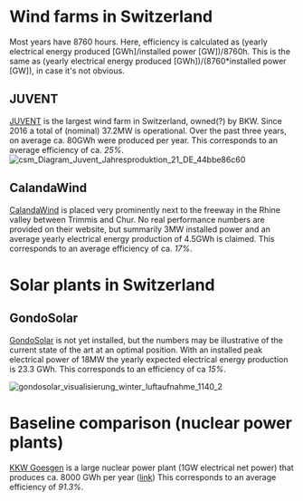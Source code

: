 # Wind farms in  Switzerland

Most years have 8760 hours. Here, efficiency is calculated as (yearly electrical energy produced [GWh]/installed power [GW])/8760h. This is the same as 
(yearly electrical energy produced [GWh])/(8760*installed power [GW]), in case it's not obvious.

## JUVENT
[JUVENT](https://www.juvent.ch/de/windkraftwerk/uebersicht) is the largest wind farm in Switzerland, owned(?) by BKW. Since 2016 a total of (nominal) 37.2MW is operational. 
Over the past three years, on average ca. 80GWh were produced per year. This corresponds to an average efficiency of ca. *25%*.
![csm_Diagram_Juvent_Jahresproduktion_21_DE_44bbe86c60](https://user-images.githubusercontent.com/5073648/218494987-d7499869-51ce-4322-b784-d770c497d8e1.png)


## CalandaWind
[CalandaWind](https://www.calandawind.ch) is placed very prominently next to the freeway in the Rhine valley between Trimmis and Chur. No real performance numbers are provided on their website, but summarily
3MW installed power and an average yearly electrical energy production of 4.5GWh is claimed. This corresponds to an average efficiency of ca. *17%*.

# Solar plants in Switzerland

## GondoSolar
[GondoSolar](https://www.gondosolar.ch/das-projekt) is not yet installed, but the numbers may be illustrative of the current state of the art at an optimal position. With an installed peak electrical power of 18MW the yearly expected electrical energy production is 23.3 GWh. This corresponds to an efficiency of ca *15%*.


![gondosolar_visualisierung_winter_luftaufnahme_1140_2](https://user-images.githubusercontent.com/5073648/218497212-02f3da4b-f8ad-459f-ad5b-423e0d3f7929.jpg)


# Baseline comparison (nuclear power plants)
[KKW Goesgen](https://www.kkg.ch) is a large nuclear power plant (1GW electrical net power) that produces ca. 8000 GWh per year ([link](https://www.kkg.ch/de/ueber-uns/medienmitteilungen/jahresabschluss-2021.html))
This corresponds to an average efficiency of *91.3%*.
